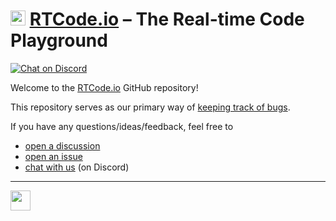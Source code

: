 # <img src=https://rtcode.io/.svg height=24> [RTCode.io](//rtcode.io) – The Real-time Code Playground

[![Chat on Discord](https://img.shields.io/badge/chat-on%20discord-7289da.svg)](//efn.kr/dc)

Welcome to the [RTCode.io](//rtcode.io) GitHub repository!

This repository serves as our primary way of [keeping track of bugs](https://github.com/rtcode-io/feedback/issues).

If you have any questions/ideas/feedback, feel free to
- [open a discussion](https://github.com/rtcode-io/feedback/discussions/new/choose)
- [open an issue](https://github.com/rtcode-io/feedback/issues/new/choose)
- [chat with us](//efn.kr/dc) (on Discord)

---

[<img src=https://jl.efn.kr/Elefunc_LW.svg height=32>](//elefunc.com)
